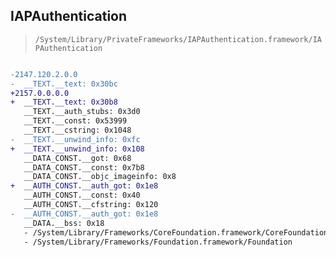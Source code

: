## IAPAuthentication

> `/System/Library/PrivateFrameworks/IAPAuthentication.framework/IAPAuthentication`

```diff

-2147.120.2.0.0
-  __TEXT.__text: 0x30bc
+2157.0.0.0.0
+  __TEXT.__text: 0x30b8
   __TEXT.__auth_stubs: 0x3d0
   __TEXT.__const: 0x53999
   __TEXT.__cstring: 0x1048
-  __TEXT.__unwind_info: 0xfc
+  __TEXT.__unwind_info: 0x108
   __DATA_CONST.__got: 0x68
   __DATA_CONST.__const: 0x7b8
   __DATA_CONST.__objc_imageinfo: 0x8
+  __AUTH_CONST.__auth_got: 0x1e8
   __AUTH_CONST.__const: 0x40
   __AUTH_CONST.__cfstring: 0x120
-  __AUTH_CONST.__auth_got: 0x1e8
   __DATA.__bss: 0x18
   - /System/Library/Frameworks/CoreFoundation.framework/CoreFoundation
   - /System/Library/Frameworks/Foundation.framework/Foundation

```
